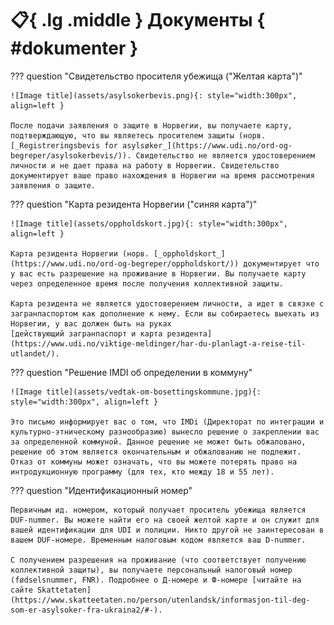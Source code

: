 # :clipboard:{ .lg .middle } Документы { #dokumenter }

??? question "Свидетельство просителя убежища ("Желтая карта")" 

    ![Image title](assets/asylsokerbevis.png){: style="width:300px", align=left } 

    После подачи заявления о защите в Норвегии, вы получаете карту, подтверждающую, что вы являетесь просителем защиты (норв. [_Registreringsbevis for asylsøker_](https://www.udi.no/ord-og-begreper/asylsokerbevis/)). Свидетельство не является удостоверением личности и не дает права на работу в Норвегии. Свидетельство документирует ваше право нахождения в Норвегии на время рассмотрения заявления о защите.

??? question "Карта резидента Норвегии ("синяя карта")"

    ![Image title](assets/oppholdskort.jpg){: style="width:300px", align=left } 

    Карта резидента Норвегии (норв. [_oppholdskort_](https://www.udi.no/ord-og-begreper/oppholdskort/)) документирует что у вас есть разрешение на проживание в Норвегии. Вы получаете карту через определенное время после получения коллективной защиты.

    Карта резидента не является удостоверением личности, а идет в связке с загранпаспортом как дополнение к нему. Если вы собираетесь выехать из Норвегии, у вас должен быть на руках
    [действующий загранпаспорт и карта резидента](https://www.udi.no/viktige-meldinger/har-du-planlagt-a-reise-til-utlandet/). 

??? question "Решение IMDI об определении в коммуну"

    ![Image title](assets/vedtak-om-bosettingskommune.jpg){: style="width:300px", align=left } 

    Это письмо информирует вас о том, что IMDi (Директорат по интеграции и культурно-этническому разнообразию) вынесло решение о закреплении вас за определенной коммуной. Данное решение не может быть обжаловано, решение об этом является окончательным и обжалованию не подлежит. Отказ от коммуны может означать, что вы можете потерять право на интродукционную программу (для тех, кто между 18 и 55 лет).

??? question "Идентификационный номер"
    
    Первичным ид. номером, который получает проситель убежища является DUF-nummer. Вы можете найти его на своей желтой карте и он служит для вашей идентификации для UDI и полиции. Никто другой не заинтересован в вашем DUF-номере. Временным налоговым кодом является ваш D-nummer.
    
    С получением разрешения на проживание (что соответствует получению коллективной защиты), вы получаете персональный налоговый номер (fødselsnummer, FNR). Подробнее о Д-номере и Ф-номере [читайте на сайте Skattetaten](https://www.skatteetaten.no/person/utenlandsk/informasjon-til-deg-som-er-asylsoker-fra-ukraina2/#-). 